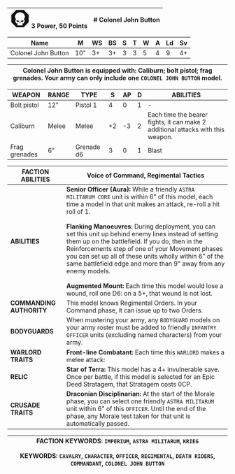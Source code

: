 | ![HQ](hq.png "HQ") 3 Power, 50 Points | # Colonel John Button |
|----------------------------------|---------------------|

| Name                | M   | WS | BS | S | T | W | A | Ld | Sv |
|---------------------|-----|----|----|---|---|---|---|----|----|
| Colonel John Button | 10" | 3+ | 3+ | 3 | 3 | 5 | 4 | 9  | 4+ |

| Colonel John Button is equipped with: Caliburn; bolt pistol; frag grenades. Your army can only include one `COLONEL JOHN BUTTON` model. |
|-----------------------------------------------------------------------------------------------------------------------------------------|

| WEAPON        | RANGE | TYPE       | S  | AP | D | ABILITIES |
|---------------|-------|------------|----|----|---|-----------|
| Bolt pistol   | 12"   | Pistol 1   | 4  | 0  | 1 | -         |
| Caliburn      | Melee | Melee      | +2 | -3 | 2 | Each time the bearer fights, it can make 2 additional attacks with this weapon. |
| Frag grenades | 6"    | Grenade d6 | 3  | 0  | 1 | Blast     |

| **FACTION ABILITIES**    | **Voice of Command**, **Regimental Tactics** |
|--------------------------|----------------------------------------------|
| **ABILITIES**            | **Senior Officer (Aura):** While a friendly `ASTRA MILITARUM CORE` unit is within 6" of this model, each time a model in that unit makes an attack, re-roll a hit roll of 1.<br /><br />**Flanking Manoeuvres:** During deployment, you can set this unit up behind enemy lines instead of setting them up on the battlefield. If you do, then in the Reinforcements step of one of your Movement phases you can set up all of these units wholly within 6" of the same battlefield edge and more than 9" away from any enemy models.<br /><br />**Augmented Mount:** Each time this model would lose a wound, roll one D6: on a 5+, that wound is not lost. |
| **COMMANDING AUTHORITY** | This model knows Regimental Orders. In your Command phase, it can issue up to two Orders.                                                                            |
| **BODYGUARDS**           | When mustering your army, any `BODYGUARD` models on your army roster must be added to friendly `INFANTRY OFFICER` units (excluding named characters) from your army. |
| **WARLORD TRAITS**       | **Front-line Combatant:** Each time this `WARLORD` makes a melee attack:                                                                                             |
| **RELIC**                | **Star of Terra:** This model has a 4+ invulnerable save. Once per battle, if this model is selected for an Epic Deed Stratagem, that Stratagem costs 0CP.           |
| **CRUSADE TRAITS**       | **Draconian Disciplinarian:** At the start of the Morale phase, you can select one friendly `ASTRA MILITARUM` unit within 6" of this `OFFICER`. Until the end of the phase, any Morale test taken for that unit is automatically passed. |

|FACTION KEYWORDS: `IMPERIUM`, `ASTRA MILITARUM`, `KRIEG`<br /><br />KEYWORDS: `CAVALRY`, `CHARACTER`, `OFFICER`, `REGIMENTAL`, `DEATH RIDERS`, `COMMANDANT`, `COLONEL JOHN BUTTON` |
|----------------------------------------------------------------------------------------------------------------------------------------------------------------------------|
